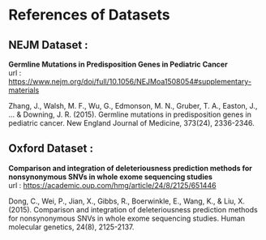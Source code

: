 
# References of Datasets

## NEJM Dataset :
**Germline Mutations in Predisposition Genes in Pediatric Cancer**  \
url : https://www.nejm.org/doi/full/10.1056/NEJMoa1508054#supplementary-materials

Zhang, J., Walsh, M. F., Wu, G., Edmonson, M. N., Gruber, T. A., Easton, J., ... & Downing, J. R. (2015). Germline mutations in predisposition genes in pediatric cancer. New England Journal of Medicine, 373(24), 2336-2346.

## Oxford Dataset : 
**Comparison and integration of deleteriousness prediction methods for nonsynonymous SNVs in whole exome sequencing studies**  \
url : https://academic.oup.com/hmg/article/24/8/2125/651446

Dong, C., Wei, P., Jian, X., Gibbs, R., Boerwinkle, E., Wang, K., & Liu, X. (2015). Comparison and integration of deleteriousness prediction methods for nonsynonymous SNVs in whole exome sequencing studies. Human molecular genetics, 24(8), 2125-2137.
